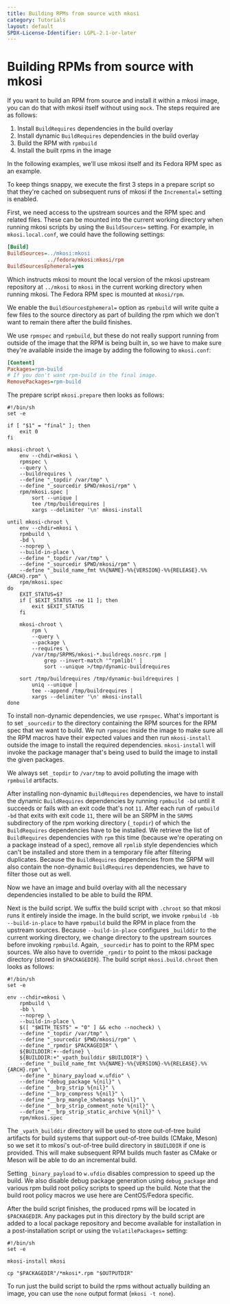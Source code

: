 ```yaml
---
title: Building RPMs from source with mkosi
category: Tutorials
layout: default
SPDX-License-Identifier: LGPL-2.1-or-later
---
```


# Building RPMs from source with mkosi

If you want to build an RPM from source and install it within a mkosi
image, you can do that with mkosi itself without using `mock`. The steps
required are as follows:

1. Install `BuildRequires` dependencies in the build overlay
1. Install dynamic `BuildRequires` dependencies in the build overlay
1. Build the RPM with `rpmbuild`
1. Install the built rpms in the image

In the following examples, we'll use mkosi itself and its Fedora RPM
spec as an example.

To keep things snappy, we execute the first 3 steps in a prepare
script so that they're cached on subsequent runs of mkosi if the
`Incremental=` setting is enabled.

First, we need access to the upstream sources and the RPM spec and
related files. These can be mounted into the current working directory
when running mkosi scripts by using the `BuildSources=` setting. For
example, in `mkosi.local.conf`, we could have the following settings:

```ini
[Build]
BuildSources=../mkosi:mkosi
             ../fedora/mkosi:mkosi/rpm
BuildSourcesEphemeral=yes
```

Which instructs mkosi to mount the local version of the mkosi upstream
repository at `../mkosi` to `mkosi` in the current working directory
when running mkosi. The Fedora RPM spec is mounted at `mkosi/rpm`.

We enable the `BuildSourcesEphemeral=` option as `rpmbuild` will write
quite a few files to the source directory as part of building the rpm
which we don't want to remain there after the build finishes.

We use `rpmspec` and `rpmbuild`, but these do not really support running
from outside of the image that the RPM is being built in, so we have to
make sure they're available inside the image by adding the following to
`mkosi.conf`:

```ini
[Content]
Packages=rpm-build
# If you don't want rpm-build in the final image.
RemovePackages=rpm-build
```

The prepare script `mkosi.prepare` then looks as follows:

```shell
#!/bin/sh
set -e

if [ "$1" = "final" ]; then
    exit 0
fi

mkosi-chroot \
    env --chdir=mkosi \
    rpmspec \
    --query \
    --buildrequires \
    --define "_topdir /var/tmp" \
    --define "_sourcedir $PWD/mkosi/rpm" \
    rpm/mkosi.spec |
        sort --unique |
        tee /tmp/buildrequires |
        xargs --delimiter '\n' mkosi-install

until mkosi-chroot \
    env --chdir=mkosi \
    rpmbuild \
    -bd \
    --noprep \
    --build-in-place \
    --define "_topdir /var/tmp" \
    --define "_sourcedir $PWD/mkosi/rpm" \
    --define "_build_name_fmt %%{NAME}-%%{VERSION}-%%{RELEASE}.%%{ARCH}.rpm" \
    rpm/mkosi.spec
do
    EXIT_STATUS=$?
    if [ $EXIT_STATUS -ne 11 ]; then
        exit $EXIT_STATUS
    fi

    mkosi-chroot \
        rpm \
        --query \
        --package \
        --requires \
        /var/tmp/SRPMS/mkosi-*.buildreqs.nosrc.rpm |
            grep --invert-match '^rpmlib(' |
            sort --unique >/tmp/dynamic-buildrequires

    sort /tmp/buildrequires /tmp/dynamic-buildrequires |
        uniq --unique |
        tee --append /tmp/buildrequires |
        xargs --delimiter '\n' mkosi-install
done
```

To install non-dynamic dependencies, we use `rpmspec`. What's important
is to set `_sourcedir` to the directory containing the RPM sources for
the RPM spec that we want to build. We run `rpmspec` inside the image to
make sure all the RPM macros have their expected values and then run
`mkosi-install` outside the image to install the required dependencies.
`mkosi-install` will invoke the package manager that's being used to
build the image to install the given packages.

We always set `_topdir` to `/var/tmp` to avoid polluting the image with
`rpmbuild` artifacts.

After installing non-dynamic `BuildRequires` dependencies, we have to
install the dynamic `BuildRequires` dependencies by running `rpmbuild
-bd` until it succeeds or fails with an exit code that's not `11`. After
each run of `rpmbuild -bd` that exits with exit code `11`, there will be
an SRPM in the `SRPMS` subdirectory of the rpm working directory
(`_topdir`) of which the `BuildRequires` dependencies have to be
installed. We retrieve the list of `BuildRequires` dependencies with
`rpm` this time (because we're operating on a package instead of a
spec), remove all `rpmlib` style dependencies which can't be installed
and store them in a temporary file after filtering duplicates. Because
the `BuildRequires` dependencies from the SRPM will also contain the
non-dynamic `BuildRequires` dependencies, we have to filter those out as
well.

Now we have an image and build overlay with all the necessary
dependencies installed to be able to build the RPM.

Next is the build script. We suffix the build script with `.chroot` so
that mkosi runs it entirely inside the image. In the build script, we
invoke `rpmbuild -bb --build-in-place` to have `rpmbuild` build the RPM
in place from the upstream sources. Because `--build-in-place`
configures `_builddir` to the current working directory, we change
directory to the upstream sources before invoking `rpmbuild`. Again,
`_sourcedir` has to point to the RPM spec sources. We also have to
override `_rpmdir` to point to the mkosi package directory (stored in
`$PACKAGEDIR`). The build script `mkosi.build.chroot` then looks as
follows:

```shell
#!/bin/sh
set -e

env --chdir=mkosi \
    rpmbuild \
    -bb \
    --noprep \
    --build-in-place \
    $([ "$WITH_TESTS" = "0" ] && echo --nocheck) \
    --define "_topdir /var/tmp" \
    --define "_sourcedir $PWD/mkosi/rpm" \
    --define "_rpmdir $PACKAGEDIR" \
    ${BUILDDIR:+--define} \
    ${BUILDDIR:+"_vpath_builddir $BUILDDIR"} \
    --define "_build_name_fmt %%{NAME}-%%{VERSION}-%%{RELEASE}.%%{ARCH}.rpm" \
    --define "_binary_payload w.ufdio" \
    --define "debug_package %{nil}" \
    --define "__brp_strip %{nil}" \
    --define "__brp_compress %{nil}" \
    --define "__brp_mangle_shebangs %{nil}" \
    --define "__brp_strip_comment_note %{nil}" \
    --define "__brp_strip_static_archive %{nil}" \
    rpm/mkosi.spec
```

The `_vpath_builddir` directory will be used to store out-of-tree build
artifacts for build systems that support out-of-tree builds (CMake,
Meson) so we set it to mkosi's out-of-tree build directory in
`$BUILDDIR` if one is provided. This will make subsequent RPM builds
much faster as CMake or Meson will be able to do an incremental build.

Setting `_binary_payload` to `w.ufdio` disables compression to speed up
the build. We also disable debug package generation using
`debug_package` and various rpm build root policy scripts to speed up
the build. Note that the build root policy macros we use here are
CentOS/Fedora specific.

After the build script finishes, the produced rpms will be located in
`$PACKAGEDIR`. Any packages put in this directory by the build script
are added to a local package repository and become available for
installation in a post-installation script or using the
`VolatilePackages=` setting:

```shell
#!/bin/sh
set -e

mkosi-install mkosi

cp "$PACKAGEDIR"/*mkosi*.rpm "$OUTPUTDIR"
```

To run just the build script to build the rpms without actually building
an image, you can use the `none` output format (`mkosi -t none`).
